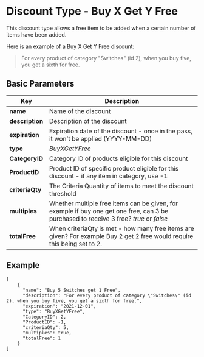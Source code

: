 # Discount Type - Buy X Get Y Free

This discount type allows a free item to be added when a certain number of items have been added.

Here is an example of a Buy X Get Y Free discount:

> For every product of category "Switches" (id 2), when you buy five, you get a sixth for free.

## Basic Parameters

| Key | Description |
| ----------- | ----------- |
| **name** | Name of the discount |
| **description** | Description of the discount |
| **expiration** | Expiration date of the discount - once in the pass, it won't be applied (YYYY-MM-DD) |
| **type** | *BuyXGetYFree* |
| **CategoryID** | Category ID of products eligible for this discount |
| **ProductID** | Product ID of specific product eligible for this discount - if any item in category, use -1 |
| **criteriaQty** | The Criteria Quantity of items to meet the discount threshold |
| **multiples** | Whether multiple free items can be given, for example if buy one get one free, can 3 be purchased to receive 3 free? *true* or *false*|
| **totalFree** | When criteriaQty is met - how many free items are given? For example Buy 2 get 2 free would require this being set to 2. |

## Example

```
[ 
    {
      "name": "Buy 5 Switches get 1 Free",
      "description": "For every product of category \"Switches\" (id 2), when you buy five, you get a sixth for free.",
      "expiration": "2021-12-01",
      "type": "BuyXGetYFree",
      "CategoryID": 2,
      "ProductID": -1,
      "criteriaQty": 5,
      "multiples": true,
      "totalFree": 1
    }
]
```